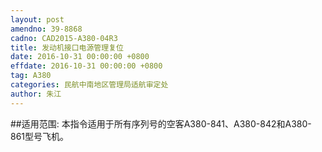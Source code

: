 ```yaml
---
layout: post
amendno: 39-8868
cadno: CAD2015-A380-04R3
title: 发动机接口电源管理复位
date: 2016-10-31 00:00:00 +0800
effdate: 2016-10-31 00:00:00 +0800
tag: A380
categories: 民航中南地区管理局适航审定处
author: 朱江
---
```


##适用范围:
本指令适用于所有序列号的空客A380-841、A380-842和A380-861型号飞机。

